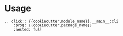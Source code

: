 # Usage

```{eval-rst}
.. click:: {{cookiecutter.module_name}}.__main__:cli
    :prog: {{cookiecutter.package_name}}
    :nested: full
```
